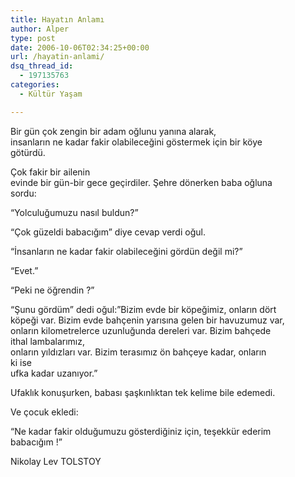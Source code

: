 ```yaml
---
title: Hayatın Anlamı
author: Alper
type: post
date: 2006-10-06T02:34:25+00:00
url: /hayatin-anlami/
dsq_thread_id:
  - 197135763
categories:
  - Kültür Yaşam

---
```

Bir gün çok zengin bir adam oğlunu yanına alarak,  
insanların ne kadar fakir olabileceğini göstermek için bir köye  
götürdü.

Çok fakir bir ailenin  
evinde bir gün-bir gece geçirdiler. Şehre dönerken baba oğluna  
sordu:

&#8220;Yolculuğumuzu nasıl buldun?&#8221;

&#8220;Çok güzeldi babacığım&#8221; diye cevap verdi oğul.

&#8220;İnsanların ne kadar fakir olabileceğini gördün değil mi?&#8221;

&#8220;Evet.&#8221;

&#8220;Peki ne öğrendin ?&#8221;

&#8220;Şunu gördüm&#8221; dedi oğul:&#8221;Bizim evde bir köpeğimiz, onların dört  
köpeği var. Bizim evde bahçenin yarısına gelen bir havuzumuz var,  
onların kilometrelerce uzunluğunda dereleri var. Bizim bahçede  
ithal lambalarımız,  
onların yıldızları var. Bizim terasımız ön bahçeye kadar, onların  
ki ise  
ufka kadar uzanıyor.&#8221;

Ufaklık konuşurken, babası şaşkınlıktan tek kelime bile edemedi.

Ve çocuk ekledi:

&#8220;Ne kadar fakir olduğumuzu gösterdiğiniz için, teşekkür ederim  
babacığım !&#8221;

Nikolay Lev TOLSTOY